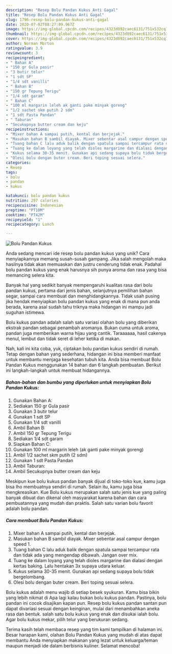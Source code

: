 ```yaml
---
description: "Resep Bolu Pandan Kukus Anti Gagal"
title: "Resep Bolu Pandan Kukus Anti Gagal"
slug: 1796-resep-bolu-pandan-kukus-anti-gagal
date: 2020-07-02T08:27:09.967Z
image: https://img-global.cpcdn.com/recipes/4323d892caec6131/751x532cq70/bolu-pandan-kukus-foto-resep-utama.jpg
thumbnail: https://img-global.cpcdn.com/recipes/4323d892caec6131/751x532cq70/bolu-pandan-kukus-foto-resep-utama.jpg
cover: https://img-global.cpcdn.com/recipes/4323d892caec6131/751x532cq70/bolu-pandan-kukus-foto-resep-utama.jpg
author: Norman Morton
ratingvalue: 3.9
reviewcount: 3
recipeingredient:
- " Bahan A"
- "150 gr Gula pasir"
- "3 butir telur"
- "1 sdt SP"
- "1/4 sdt vanilli"
- " Bahan B"
- "150 gr Tepung Terigu"
- "1/4 sdt garam"
- " Bahan C"
- "100 ml margarin leleh ak ganti pake minyak goreng"
- "1/2 sachet skm putih 2 sdm"
- "1 sdt Pasta Pandan"
- " Taburan"
- "Secukupnya butter cream dan keju"
recipeinstructions:
- "Mixer bahan A sampai putih, kental dan berjejak."
- "Masukan bahan B sambil diayak. Mixer sebentar asal campur dengan speed 1."
- "Tuang bahan C lalu aduk balik dengan spatula sampai tercampur rata dan tidak ada yang mengendap dibawah. Jangan over mix."
- "Tuang ke dalam loyang yang telah dioles margarine dan dialasi dengan kertas baking. Lalu hentakan 3x supaya udara keluar."
- "Kukus selama 30-35 menit. Gunakan api sedang supaya bolu tidak bergelombang."
- "Olesi bolu dengan buter cream. Beri toping sesuai selera."
categories:
- Resep
tags:
- bolu
- pandan
- kukus

katakunci: bolu pandan kukus 
nutrition: 297 calories
recipecuisine: Indonesian
preptime: "PT10M"
cooktime: "PT42M"
recipeyield: "1"
recipecategory: Lunch

---
```



![Bolu Pandan Kukus](https://img-global.cpcdn.com/recipes/4323d892caec6131/751x532cq70/bolu-pandan-kukus-foto-resep-utama.jpg)

Anda sedang mencari ide resep bolu pandan kukus yang unik? Cara menyiapkannya memang susah-susah gampang. Jika salah mengolah maka hasilnya tidak akan memuaskan dan justru cenderung tidak enak. Padahal bolu pandan kukus yang enak harusnya sih punya aroma dan rasa yang bisa memancing selera kita.

Banyak hal yang sedikit banyak mempengaruhi kualitas rasa dari bolu pandan kukus, pertama dari jenis bahan, selanjutnya pemilihan bahan segar, sampai cara membuat dan menghidangkannya. Tidak usah pusing jika hendak menyiapkan bolu pandan kukus yang enak di mana pun anda berada, karena asal sudah tahu triknya maka hidangan ini mampu jadi suguhan istimewa.

Bolu kukus pandan adalah salah satu variasi olahan bolu yang diberikan ekstrak pandan sebagai penambah aromanya. Bukan cuma untuk aroma, pandan juga memberikan warna hijau yang cantik. Taraaaaaa, hasil cakenya menul, lembut dan tidak seret di leher ketika di makan.


Nah, kali ini kita coba, yuk, ciptakan bolu pandan kukus sendiri di rumah. Tetap dengan bahan yang sederhana, hidangan ini bisa memberi manfaat untuk membantu menjaga kesehatan tubuh kita. Anda bisa membuat Bolu Pandan Kukus menggunakan 14 bahan dan 6 langkah pembuatan. Berikut ini langkah-langkah untuk membuat hidangannya.

<!--inarticleads1-->

##### Bahan-bahan dan bumbu yang diperlukan untuk menyiapkan Bolu Pandan Kukus:

1. Gunakan  Bahan A:
1. Sediakan 150 gr Gula pasir
1. Gunakan 3 butir telur
1. Gunakan 1 sdt SP
1. Gunakan 1/4 sdt vanilli
1. Ambil  Bahan B:
1. Ambil 150 gr Tepung Terigu
1. Sediakan 1/4 sdt garam
1. Siapkan  Bahan C:
1. Gunakan 100 ml margarin leleh (ak ganti pake minyak goreng)
1. Ambil 1/2 sachet skm putih (2 sdm)
1. Gunakan 1 sdt Pasta Pandan
1. Ambil  Taburan:
1. Ambil Secukupnya butter cream dan keju


Meskipun kue bolu kukus pandan banyak dijual di toko-toko kue, kamu juga bisa lho membuatnya sendiri di rumah. Selain itu, kamu juga bisa mengkreasikan. Kue Bolu kukus merupakan salah satu jenis kue yang paling banyak dibuat dan dikenal oleh masyarakat karena bahan dan cara pembuatannya yang mudah dan praktis. Salah satu varian bolu favorit adalah bolu pandan. 

<!--inarticleads2-->

##### Cara membuat Bolu Pandan Kukus:

1. Mixer bahan A sampai putih, kental dan berjejak.
1. Masukan bahan B sambil diayak. Mixer sebentar asal campur dengan speed 1.
1. Tuang bahan C lalu aduk balik dengan spatula sampai tercampur rata dan tidak ada yang mengendap dibawah. Jangan over mix.
1. Tuang ke dalam loyang yang telah dioles margarine dan dialasi dengan kertas baking. Lalu hentakan 3x supaya udara keluar.
1. Kukus selama 30-35 menit. Gunakan api sedang supaya bolu tidak bergelombang.
1. Olesi bolu dengan buter cream. Beri toping sesuai selera.


Bolu kukus adalah menu wajib di setiap besek syukuran. Kamu bisa bikin yang lebih nikmat di Apa lagi kalau bukan bolu kukus pandan. Pastinya, bolu pandan ini cocok disajikan kapan pun. Resep bolu kukus pandan santan pun dapat divariasi sesuai dengan keinginan, mulai dari menambahkan aneka rasa dan bentuk. salah satu bolu kukus yang enak dan disukai ialah bolu. Agar bolu kukus mekar, pilih telur yang berukuran sedang. 

Terima kasih telah membaca resep yang tim kami tampilkan di halaman ini. Besar harapan kami, olahan Bolu Pandan Kukus yang mudah di atas dapat membantu Anda menyiapkan makanan yang lezat untuk keluarga/teman maupun menjadi ide dalam berbisnis kuliner. Selamat mencoba!
